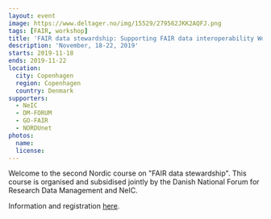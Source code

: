 ```yaml
---
layout: event
image: https://www.deltager.no/img/15529/279562JKK2AQFJ.png
tags: [FAIR, workshop]
title: 'FAIR data stewardship: Supporting FAIR data interoperability Workshop 2019'
description: 'November, 18-22, 2019'
starts: 2019-11-18
ends: 2019-11-22
location:
  city: Copenhagen
  region: Copenhagen
  country: Denmark
supporters:
  - NeIC
  - DM-FORUM
  - GO-FAIR
  - NORDUnet
photos:
  name: 
  license: 
---
```


Welcome to the second Nordic course on "FAIR data stewardship". This course is organised and subsidised jointly by the Danish National Forum for Research Data Management and NeIC.

Information and registration [here](https://www.deltager.no/fair_data_stewardship_18112019).
